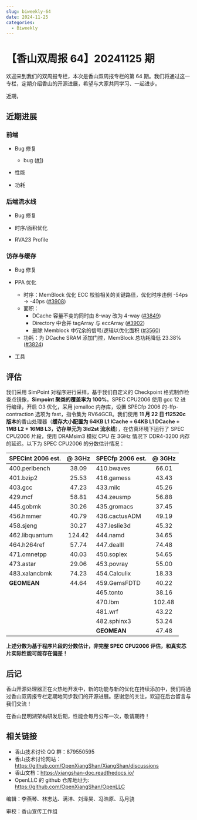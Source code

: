 ```yaml
---
slug: biweekly-64
date: 2024-11-25
categories:
  - Biweekly
---
```


# 【香山双周报 64】20241125 期

欢迎来到我们的双周报专栏，本次是香山双周报专栏的第 64 期。我们将通过这一专栏，定期介绍香山的开源进展，希望与大家共同学习、一起进步。

近期，


<!-- more -->

## 近期进展

### 前端

- Bug 修复
    - bug ([#1](https://github.com/OpenXiangShan/XiangShan/pull/1))

- 性能

- 功耗

### 后端流水线

- Bug 修复

- 时序/面积优化

- RVA23 Profile

### 访存与缓存

- Bug 修复

- PPA 优化
    - 时序：MemBlock 优化 ECC 校验相关的关键路径，优化时序违例 -54ps -> -40ps ([#3908](https://github.com/OpenXiangShan/XiangShan/pull/3908))
    - 面积：
      - DCache 容量不变的同时由 8-way 改为 4-way ([#3849](https://github.com/OpenXiangShan/XiangShan/pull/3849))
      - Directory 中合并 tagArray 与 eccArray ([#3902](https://github.com/OpenXiangShan/XiangShan/pull/3902))
      - 删除 Memblock 中冗余的信号/逻辑以优化面积 ([#3560](https://github.com/OpenXiangShan/XiangShan/pull/3560))
    - 功耗：为 DCache SRAM 添加门控，MemBlock 总功耗降低 23.38% ([#3824](https://github.com/OpenXiangShan/XiangShan/pull/3824))

- 工具



## 评估

我们采用 SimPoint 对程序进行采样，基于我们自定义的 Checkpoint 格式制作检查点镜像，**Simpoint 聚类的覆盖率为 100%**。SPEC CPU2006 使用 gcc 12 进行编译，开启 O3 优化，采用 jemalloc 内存库，设置 SPECfp 2006 的-ffp-contraction 选项为 fast，指令集为 RV64GCB。我们使用 **11 月 22 日 f12520c 版本**的香山处理器（**缓存大小配置为 64KB L1 ICache + 64KB L1 DCache + 1MB L2 + 16MB L3，访存单元为 3ld2st 流水线**），在仿真环境下运行了 SPEC CPU2006 片段，使用 DRAMsim3 模拟 CPU 在 3GHz 情况下 DDR4-3200 内存的延迟。以下为 SPEC CPU2006 的分数估计情况：

| SPECint 2006 est. | @ 3GHz | SPECfp 2006 est.  | @ 3GHz |
| :---------------- | :----: | :---------------- | :----: |
| 400.perlbench     | 38.09  | 410.bwaves        | 66.01  |
| 401.bzip2         | 25.53  | 416.gamess        | 43.43  |
| 403.gcc           | 47.23  | 433.milc          | 45.26  |
| 429.mcf           | 58.81  | 434.zeusmp        | 56.88  |
| 445.gobmk         | 30.26  | 435.gromacs       | 37.45  |
| 456.hmmer         | 40.79  | 436.cactusADM     | 49.19  |
| 458.sjeng         | 30.27  | 437.leslie3d      | 45.32  |
| 462.libquantum    | 124.42 | 444.namd          | 34.65  |
| 464.h264ref       | 57.74  | 447.dealII        | 74.48  |
| 471.omnetpp       | 40.03  | 450.soplex        | 54.65  |
| 473.astar         | 29.06  | 453.povray        | 55.00  |
| 483.xalancbmk     | 74.23  | 454.Calculix      | 18.33  |
| **GEOMEAN**       | 44.64  | 459.GemsFDTD      | 40.22  |
|                   |        | 465.tonto         | 38.16  |
|                   |        | 470.lbm           | 102.48 |
|                   |        | 481.wrf           | 43.22  |
|                   |        | 482.sphinx3       | 53.24  |
|                   |        | **GEOMEAN**       | 47.48  |

**上述分数为基于程序片段的分数估计，非完整 SPEC CPU2006 评估，和真实芯片实际性能可能存在偏差！**

## 后记

香山开源处理器正在火热地开发中，新的功能与新的优化在持续添加中，我们将通过香山双周报专栏定期地同步我们的开源进展。感谢您的关注，欢迎在后台留言与我们交流！

在香山昆明湖架构研发后期，性能会每月公布一次，敬请期待！

## 相关链接

* 香山技术讨论 QQ 群：879550595
* 香山技术讨论网站：https://github.com/OpenXiangShan/XiangShan/discussions
* 香山文档：https://xiangshan-doc.readthedocs.io/
* OpenLLC 的 github 仓库地址为: https://github.com/OpenXiangShan/OpenLLC

编辑：李燕琴、林志达、满洋、刘泽昊、冯浩原、马月骁

审校：香山宣传工作组
